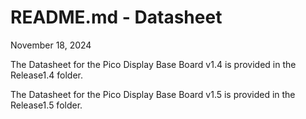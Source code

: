 # README.md - Datasheet

November 18, 2024


The Datasheet for the Pico Display Base Board v1.4 is provided in the Release1.4 folder.

The Datasheet for the Pico Display Base Board v1.5 is provided in the Release1.5 folder.
